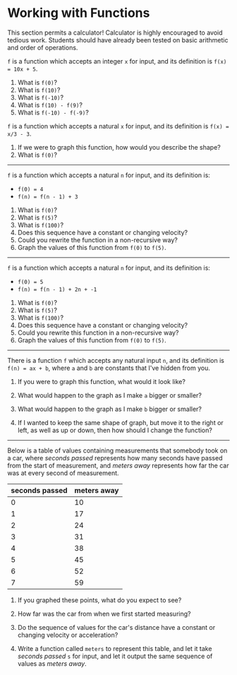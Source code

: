 # Working with Functions

This section permits a calculator! Calculator is highly encouraged to avoid
tedious work. Students should have already been tested on basic arithmetic and
order of operations.

`f` is a function which accepts an integer `x` for input, and its definition is
`f(x) = 10x + 5`.

1. What is `f(0)`?
2. What is `f(10)`?
3. What is `f(-10)`?
4. What is `f(10) - f(9)`?
5. What is `f(-10) - f(-9)`?

`f` is a function which accepts a natural `x` for input, and its definition is
`f(x) = x/3 - 3`.

1. If we were to graph this function, how would you describe the shape?
2. What is `f(0)`?

---

`f` is a function which accepts a natural `n` for input, and its definition is:
   - `f(0) = 4`
   - `f(n) = f(n - 1) + 3`

1. What is `f(0)`?
2. What is `f(5)`?
3. What is `f(100)`?
4. Does this sequence have a constant or changing velocity?
5. Could you rewrite the function in a non-recursive way?
6. Graph the values of this function from `f(0)` to `f(5)`.

---

`f` is a function which accepts a natural `n` for input, and its definition is:
   - `f(0) = 5`
   - `f(n) = f(n - 1) + 2n + -1`

1. What is `f(0)`?
2. What is `f(5)`?
3. What is `f(100)`?
4. Does this sequence have a constant or changing velocity?
5. Could you rewrite this function in a non-recursive way?
6. Graph the values of this function from `f(0)` to `f(5)`.

---

There is a function `f` which accepts any natural input `n`, and its definition
is `f(n) = ax + b`, where `a` and `b` are constants that I've hidden from you.

1. If you were to graph this function, what would it look like?

2. What would happen to the graph as I make `a` bigger or smaller?

3. What would happen to the graph as I make `b` bigger or smaller?

4. If I wanted to keep the same shape of graph, but move it to the right or
   left, as well as up or down, then how should I change the function?

---

Below is a table of values containing measurements that somebody took on a car,
where _seconds passed_ represents how many seconds have passed from the start of
measurement, and _meters away_ represents how far the car was at every second of
measurement.

seconds passed | meters away
-------------- | -----------
0              | 10
1              | 17
2              | 24
3              | 31
4              | 38
5              | 45
6              | 52
7              | 59

1. If you graphed these points, what do you expect to see?

2. How far was the car from when we first started measuring?

3. Do the sequence of values for the car's distance have a constant or changing
   velocity or acceleration?

4. Write a function called `meters` to represent this table, and let it take
   _seconds passed_ `s` for input, and let it output the same sequence of values
   as _meters away_.
